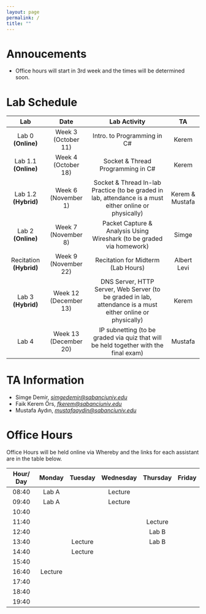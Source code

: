 ```yaml
---
layout: page
permalink: /
title: ""
---
```


# Annoucements
- Office hours will start in 3rd week and the times will be determined soon.


# Lab Schedule

| Lab          |        Date            |                                     Lab Activity                                     |   TA    |
| :------------: | :---------------------: | :----------------------------------------------------------------------------------: | :-----: |
| Lab 0 **(Online)**        |  Week 3 (October 11)|                             Intro. to Programming in C#                              |  Kerem |
| Lab 1.1 **(Online)**      |  Week 4 (October 18) |                          Socket & Thread Programming in C#                           |  Kerem  |
| Lab 1.2 **(Hybrid)**      |  Week 6 (November 1) |                Socket & Thread In-lab Practice (to be graded in lab, attendance is a must either online or physically)                 |  Kerem & Mustafa  |
| Lab 2 **(Online)**       |  Week 7 (November 8) |        Packet Capture & Analysis Using Wireshark (to be graded via homework)         |  Simge  |
| Recitation **(Hybrid)**   |  Week 9 (November 22) | Recitation for Midterm (Lab Hours) | Albert Levi |
| Lab 3 **(Hybrid)**  |  Week 12 (December 13) |              DNS Server, HTTP Server, Web Server (to be graded in lab, attendance is a must either online or physically)               | Kerem |
| Lab 4  |  Week 13 (December 20) | IP subnetting (to be graded via quiz that will be held together with the final exam) | Mustafa |


# TA Information

- Simge Demir, *simgedemir@sabanciuniv.edu*  
- Faik Kerem Örs, *fkerem@sabanciuniv.edu*
- Mustafa Aydın,  *mustafaaydin@sabanciuniv.edu*


# Office Hours

Office Hours will be held online via Whereby and the links for each assistant are in the table below. 

| Hour/ Day |     **Monday**      |  **Tuesday**  										 |  **Wednesday**  |  **Thursday**   |     **Friday**      |
| :-------: | :-----------------: | :-----------: 										 | :-------------: | :-------------: | :-----------------: |
|   08:40   | 	Lab A			 	  |       										 | Lecture                |                 |                     |
|   09:40   |  Lab A		 	  |        										 | Lecture                |                 |                     |
|   10:40   |                     |               										 |                 |  			     |                     |
|   11:40   |                     |  |  | Lecture ||
|   12:40   |                     |  |  | Lab B||
|   13:40   |                   | Lecture |                 | Lab B  |                     |
|   14:40   |                  | Lecture  |                 |  |  |
|   15:40   |                  |  |                 |                 |  |
|   16:40   |    Lecture                 |  |                 |  ||
|   17:40   | |               										 |                 |  ||
|   18:40   |  |               										 |                 |                |                     |
|   19:40   |                     |                                                      |                 |                 |                     |
